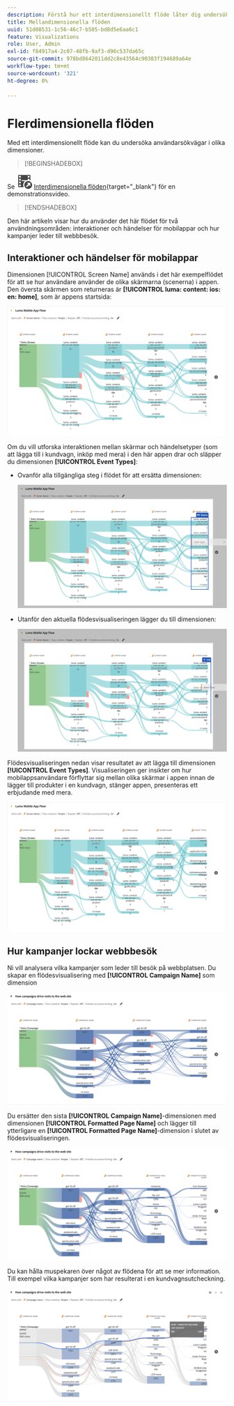 ```yaml
---
description: Förstå hur ett interdimensionellt flöde låter dig undersöka användarbanor i olika dimensioner.
title: Mellandimensionella flöden
uuid: 51d08531-1c56-46c7-b505-bd8d5e6aa6c1
feature: Visualizations
role: User, Admin
exl-id: f84917a4-2c07-48fb-9af3-d96c537da65c
source-git-commit: 978bd8642011dd2c8e43564c90303f194689a64e
workflow-type: tm+mt
source-wordcount: '321'
ht-degree: 0%

---
```


# Flerdimensionella flöden

Med ett interdimensionellt flöde kan du undersöka användarsökvägar i olika dimensioner.

>[!BEGINSHADEBOX]

Se ![VideoCheckedOut](/help/assets/icons/VideoCheckedOut.svg) [Interdimensionella flöden](https://video.tv.adobe.com/v/24041?quality=12&learn=on){target="_blank"} för en demonstrationsvideo.

>[!ENDSHADEBOX]

Den här artikeln visar hur du använder det här flödet för två användningsområden: interaktioner och händelser för mobilappar och hur kampanjer leder till webbbesök.

## Interaktioner och händelser för mobilappar

Dimensionen [!UICONTROL Screen Name] används i det här exempelflödet för att se hur användare använder de olika skärmarna (scenerna) i appen. Den översta skärmen som returneras är **[!UICONTROL luma: content: ios: en: home]**, som är appens startsida:

![Ett flöde som visar det tillagda objektet.](assets/flowapp.png)

Om du vill utforska interaktionen mellan skärmar och händelsetyper (som att lägga till i kundvagn, inköp med mera) i den här appen drar och släpper du dimensionen **[!UICONTROL Event Types]**:

* Ovanför alla tillgängliga steg i flödet för att ersätta dimensionen:

  ![Ett flöde som visar siddimensionen som har dragits till flera områden.](assets/flowapp-replace.png)

* Utanför den aktuella flödesvisualiseringen lägger du till dimensionen:

  ![Ett flöde som visar siddimensionen som dras till det tomma utrymmet i slutet.](assets/flowapp-add.png)

Flödesvisualiseringen nedan visar resultatet av att lägga till dimensionen **[!UICONTROL Event Types]**. Visualiseringen ger insikter om hur mobilappsanvändare förflyttar sig mellan olika skärmar i appen innan de lägger till produkter i en kundvagn, stänger appen, presenteras ett erbjudande med mera.

![En fLow som visar siddimensionens resultat högst upp i listan.](assets/flowapp-result.png)

## Hur kampanjer lockar webbbesök

Ni vill analysera vilka kampanjer som leder till besök på webbplatsen. Du skapar en flödesvisualisering med **[!UICONTROL Campaign Name]** som dimension

![Namndimension för webbkampanj för flöde](assets/flowweb.png)

Du ersätter den sista **[!UICONTROL Campaign Name]**-dimensionen med dimensionen **[!UICONTROL Formatted Page Name]** och lägger till ytterligare en **[!UICONTROL Formatted Page Name]**-dimension i slutet av flödesvisualiseringen.

![Flöda webbkampanjnamn och webbsidesdimension](assets/flowweb-replace.png)

Du kan hålla muspekaren över något av flödena för att se mer information. Till exempel vilka kampanjer som har resulterat i en kundvagnsutcheckning.

![Flöda webbkampanjens namn och hovring över webbsidans dimension](assets/flowweb-hover.png)
